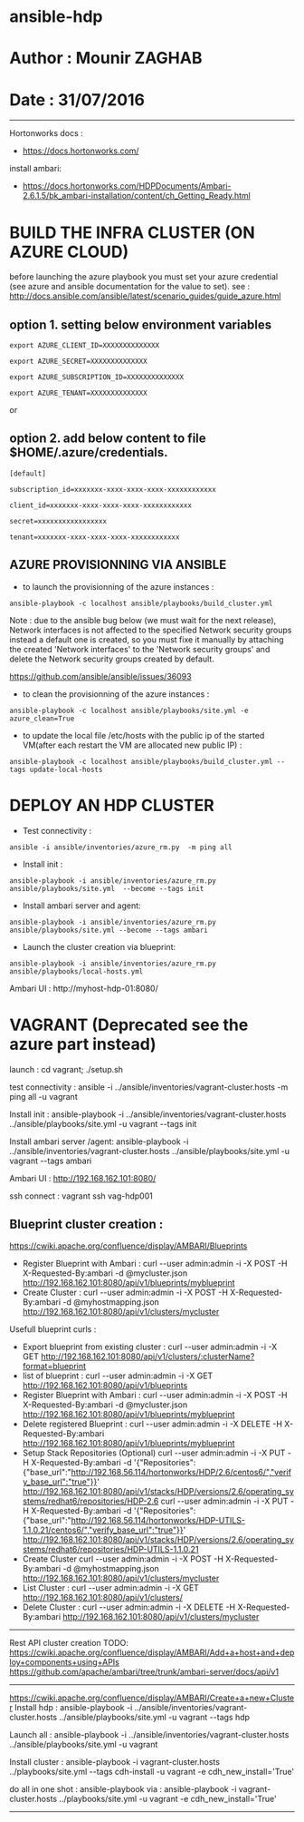 # ansible-hdp
# Author : Mounir ZAGHAB
# Date : 31/07/2016 

----
Hortonworks docs : 
- https://docs.hortonworks.com/

install ambari:
- https://docs.hortonworks.com/HDPDocuments/Ambari-2.6.1.5/bk_ambari-installation/content/ch_Getting_Ready.html


# BUILD THE INFRA CLUSTER (ON AZURE CLOUD)

before launching the azure playbook you must set your azure credential (see azure and ansible documentation for the value to set).
see : http://docs.ansible.com/ansible/latest/scenario_guides/guide_azure.html
## option 1. setting below environment variables
`export AZURE_CLIENT_ID=XXXXXXXXXXXXXX`

`export AZURE_SECRET=XXXXXXXXXXXXXX`

`export AZURE_SUBSCRIPTION_ID=XXXXXXXXXXXXXX`

`export AZURE_TENANT=XXXXXXXXXXXXXX`

or 
## option 2. add below content to file $HOME/.azure/credentials.

`[default]`

`subscription_id=xxxxxxx-xxxx-xxxx-xxxx-xxxxxxxxxxxx`

`client_id=xxxxxxx-xxxx-xxxx-xxxx-xxxxxxxxxxxx`

`secret=xxxxxxxxxxxxxxxxx`

`tenant=xxxxxxx-xxxx-xxxx-xxxx-xxxxxxxxxxxx`

## AZURE PROVISIONNING VIA ANSIBLE
- to launch the provisionning of the azure instances :

`ansible-playbook -c localhost ansible/playbooks/build_cluster.yml `

Note : due to the ansible bug below (we must wait for the next release), Network interfaces is not affected to the specified Network security groups instead a default one is created, so you must fixe it manually by attaching the created 'Network interfaces' to the 'Network security groups' and delete the Network security groups created by default.

  https://github.com/ansible/ansible/issues/36093

- to clean the provisionning of the azure instances :

`ansible-playbook -c localhost ansible/playbooks/site.yml -e azure_clean=True`

- to update the local file /etc/hosts with the public ip of the started VM(after each restart the VM are allocated new public IP) :

`ansible-playbook -c localhost ansible/playbooks/build_cluster.yml --tags update-local-hosts`

# DEPLOY AN HDP CLUSTER

- Test connectivity           : 

`ansible -i ansible/inventories/azure_rm.py  -m ping all`

- Install init                : 

`ansible-playbook -i ansible/inventories/azure_rm.py ansible/playbooks/site.yml  --become --tags init`

- Install ambari server and agent: 

`ansible-playbook -i ansible/inventories/azure_rm.py ansible/playbooks/site.yml --become --tags ambari`

- Launch the cluster creation via blueprint: 

`ansible-playbook -i ansible/inventories/azure_rm.py ansible/playbooks/local-hosts.yml`

Ambari UI   : http://myhost-hdp-01:8080/ 

# VAGRANT (Deprecated see the azure part instead)
launch :
cd vagrant; ./setup.sh

test connectivity           : ansible -i ../ansible/inventories/vagrant-cluster.hosts  -m ping all -u vagrant

Install init                : ansible-playbook -i ../ansible/inventories/vagrant-cluster.hosts ../ansible/playbooks/site.yml -u vagrant --tags init  

Install ambari server /agent: ansible-playbook -i ../ansible/inventories/vagrant-cluster.hosts ../ansible/playbooks/site.yml -u vagrant --tags ambari  

Ambari UI   : http://192.168.162.101:8080/ 
    
ssh connect : vagrant ssh vag-hdp001

Blueprint cluster creation : 
----
https://cwiki.apache.org/confluence/display/AMBARI/Blueprints
- Register Blueprint with Ambari :
	curl --user admin:admin -i -X POST -H X-Requested-By:ambari -d @mycluster.json http://192.168.162.101:8080/api/v1/blueprints/myblueprint
- Create Cluster :
	curl --user admin:admin -i -X POST -H X-Requested-By:ambari -d @myhostmapping.json http://192.168.162.101:8080/api/v1/clusters/mycluster

Usefull blueprint curls : 
- Export blueprint from existing cluster :
	curl --user admin:admin -i -X GET http://192.168.162.101:8080/api/v1/clusters/:clusterName?format=blueprint
- list of blueprint : 
	curl --user admin:admin -i -X GET http://192.168.162.101:8080/api/v1/blueprints
- Register Blueprint with Ambari :
	curl --user admin:admin -i -X POST -H X-Requested-By:ambari -d @mycluster.json http://192.168.162.101:8080/api/v1/blueprints/myblueprint
- Delete registered Blueprint :
	curl --user admin:admin -i -X DELETE -H X-Requested-By:ambari http://192.168.162.101:8080/api/v1/blueprints/myblueprint
- Setup Stack Repositories (Optional)
	curl --user admin:admin -i -X PUT -H X-Requested-By:ambari -d '{"Repositories":{"base_url":"http://192.168.56.114/hortonworks/HDP/2.6/centos6/","verify_base_url":"true"}}' http://192.168.162.101:8080/api/v1/stacks/HDP/versions/2.6/operating_systems/redhat6/repositories/HDP-2.6
	curl --user admin:admin -i -X PUT -H X-Requested-By:ambari -d '{"Repositories":{"base_url":"http://192.168.56.114/hortonworks/HDP-UTILS-1.1.0.21/centos6/","verify_base_url":"true"}}' http://192.168.162.101:8080/api/v1/stacks/HDP/versions/2.6/operating_systems/redhat6/repositories/HDP-UTILS-1.1.0.21
- Create Cluster
	curl --user admin:admin -i -X POST -H X-Requested-By:ambari -d @myhostmapping.json http://192.168.162.101:8080/api/v1/clusters/mycluster
- List Cluster :
	curl --user admin:admin -i -X GET http://192.168.162.101:8080/api/v1/clusters/
- Delete Cluster : 
    curl --user admin:admin -i -X DELETE -H X-Requested-By:ambari http://192.168.162.101:8080/api/v1/clusters/mycluster

----

Rest API cluster creation TODO: 
https://cwiki.apache.org/confluence/display/AMBARI/Add+a+host+and+deploy+components+using+APIs
https://github.com/apache/ambari/tree/trunk/ambari-server/docs/api/v1

----
https://cwiki.apache.org/confluence/display/AMBARI/Create+a+new+Cluster
Install hdp  		: ansible-playbook -i ../ansible/inventories/vagrant-cluster.hosts ../ansible/playbooks/site.yml -u vagrant --tags hdp 

Launch all			: ansible-playbook -i ../ansible/inventories/vagrant-cluster.hosts ../ansible/playbooks/site.yml -u vagrant

Install cluster		: ansible-playbook -i vagrant-cluster.hosts ../playbooks/site.yml --tags cdh-install -u vagrant -e cdh_new_install='True'

do all in one shot :  ansible-playbook via : ansible-playbook -i vagrant-cluster.hosts ../playbooks/site.yml -u vagrant -e cdh_new_install='True'

----
